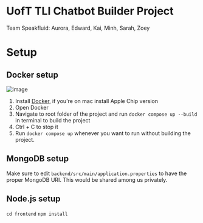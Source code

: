 # UofT TLI Chatbot Builder Project
Team Speakfluid: Aurora, Edward, Kai, Minh, Sarah, Zoey 

# Setup
## Docker setup

![image](https://user-images.githubusercontent.com/17802344/194219645-6b9512c3-ebb6-4e05-9829-f4bfcfebbe1d.png)

1. Install [Docker](https://www.docker.com/), if you're on mac install Apple Chip version
2. Open Docker
3. Navigate to root folder of the project and run `docker compose up --build` in terminal to build the project
4. Ctrl + C to stop it
5. Run `docker compose up` whenever you want to run without building the project.

## MongoDB setup

Make sure to edit `backend/src/main/application.properties` to have the proper MongoDB URI. This would be shared among us privately.

## Node.js setup

`cd frontend`
`npm install`

